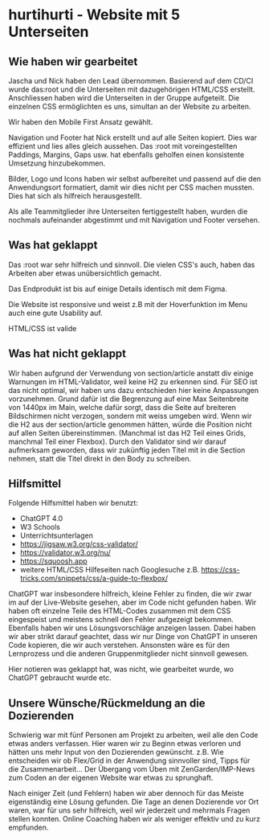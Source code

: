 # hurtihurti - Website mit 5 Unterseiten


## Wie haben wir gearbeitet

Jascha und Nick haben den Lead übernommen. Basierend auf dem CD/CI wurde das:root und die Unterseiten mit dazugehörigen HTML/CSS erstellt.
Anschliessen haben wird die Unterseiten in der Gruppe aufgeteilt. Die einzelnen CSS ermöglichten es uns, simultan an der Website zu arbeiten. 

Wir haben den Mobile First Ansatz gewählt. 

Navigation und Footer hat Nick erstellt und auf alle Seiten kopiert. Dies war effizient und lies alles gleich aussehen. 
Das :root mit voreingestellten Paddings, Margins, Gaps usw. hat ebenfalls geholfen einen konsistente Umsetzung hinzubekommen.

Bilder, Logo und Icons haben wir selbst aufbereitet und passend auf die den Anwendungsort formatiert, damit wir dies nicht per CSS machen mussten. Dies hat sich als hilfreich herausgestellt.

Als alle Teammitglieder ihre Unterseiten fertiggestellt haben, wurden die nochmals aufeinander abgestimmt und mit Navigation und Footer versehen. 

## Was hat geklappt

Das :root war sehr hilfreich und sinnvoll. Die vielen CSS's auch, haben das Arbeiten aber etwas unübersichtlich gemacht.

Das Endprodukt ist bis auf einige Details identisch mit dem Figma.

Die Website ist responsive und weist z.B mit der Hoverfunktion im Menu auch eine gute Usability auf.

HTML/CSS ist valide

## Was hat nicht geklappt

Wir haben aufgrund der Verwendung von section/article anstatt div einige Warnungen im HTML-Validator, weil keine H2 zu erkennen sind. Für SEO ist das nicht optimal, wir haben uns dazu entschieden hier keine Anpassungen vorzunehmen. Grund dafür ist die Begrenzung auf eine Max Seitenbreite von 1440px im Main, welche dafür sorgt, dass die Seite auf breiteren Bildschirmen nicht verzogen, sondern mit weiss umgeben wird. Wenn wir die H2 aus der section/article genommen hätten, würde die Position nicht auf allen Seiten übereinstimmen. (Manchmal ist das H2 Teil eines Grids, manchmal Teil einer Flexbox). Durch den Validator sind wir darauf aufmerksam geworden, dass wir zukünftig jeden Titel mit in die Section nehmen, statt die Titel direkt in den Body zu schreiben.

## Hilfsmittel

Folgende Hilfsmittel haben wir benutzt:
- ChatGPT 4.0
- W3 Schools
- Unterrichtsunterlagen
- https://jigsaw.w3.org/css-validator/
- https://validator.w3.org/nu/
- https://squoosh.app
- weitere HTML/CSS Hilfeseiten nach Googlesuche z.B. https://css-tricks.com/snippets/css/a-guide-to-flexbox/

ChatGPT war insbesondere hilfreich, kleine Fehler zu finden, die wir zwar im auf der Live-Website gesehen, aber im Code nicht gefunden haben. Wir haben oft einzelne Teile des HTML-Codes zusammen mit dem CSS eingespeist und meistens schnell den Fehler aufgezeigt bekommen. Ebenfalls haben wir uns Lösungsvorschläge anzeigen lassen. Dabei haben wir aber strikt darauf geachtet, dass wir nur Dinge von ChatGPT in unseren Code kopieren, die wir auch verstehen. Ansonsten wäre es für den Lernprozess und die anderen Gruppenmitglieder nicht sinnvoll gewesen.

Hier notieren was geklappt hat, was nicht, wie gearbeitet wurde, wo ChatGPT gebraucht wurde etc.


## Unsere Wünsche/Rückmeldung an die Dozierenden

Schwierig war mit fünf Personen am Projekt zu arbeiten, weil alle den Code etwas anders verfassen. Hier waren wir zu Beginn etwas verloren und hätten uns mehr Input von den Dozierenden gewünscht. z.B. Wie entscheiden wir ob Flex/Grid in der Anwendung sinnvoller sind, Tipps für die Zusammenarbeit... Der Übergang vom Üben mit ZenGarden/IMP-News zum Coden an der eigenen Website war etwas zu sprunghaft. 

Nach einiger Zeit (und Fehlern) haben wir aber dennoch für das Meiste eigenständig eine Lösung gefunden. Die Tage an denen Dozierende vor Ort waren, war für uns sehr hilfreich, weil wir jederzeit und mehrmals Fragen stellen konnten. Online Coaching haben wir als weniger effektiv und zu kurz empfunden. 
